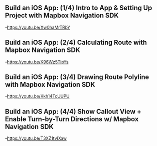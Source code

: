 ## Build an iOS App: (1/4) Intro to App & Setting Up Project with Mapbox Navigation SDK
-https://youtu.be/Xw0haMrTRbY

## Build an iOS App: (2/4) Calculating Route with Mapbox Navigation SDK
-https://youtu.be/K96Wz5TipYs

## Build an iOS App: (3/4) Drawing Route Polyline with Mapbox Navigation SDK
-https://youtu.be/Kkh14TcUUPU

## Build an iOS App: (4/4) Show Callout View + Enable Turn-by-Turn Directions w/ Mapbox Navigation SDK
-https://youtu.be/T3XZ1tvIXaw

